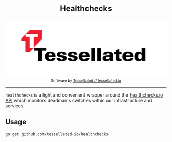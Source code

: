 <div align="center">
<p style="font-size:24px; font-weight: bold;">Healthchecks</p>
<p>
      <img alt="Tessellated Logo" src="media/tessellated-logo.png" />
<small>Software by <a href="https://tessellated.io" target="_blank"> Tessellated // tessellated.io</a></small>
</p>
</div>

---

`healthchecks` is a light and convenient wrapper around the [healthchecks.io API](https://healthchecks.io) which monitors deadman's switches
within our infrastructure and services. 

## Usage 

```shell
go get github.com/tessellated-io/healthchecks
```
